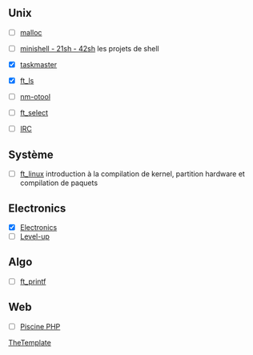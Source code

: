 <!-- TITLE: Projects -->
<!-- SUBTITLE: school projects -->

## Unix
- [ ] [malloc](/cursus/projects/malloc)
- [ ] [minishell - 21sh - 42sh](/cursus/projects/shell) les projets de shell
- [x] [taskmaster](/cursus/projects/taskmaster)
- [x] [ft_ls](/cursus/projects/ft_ls)
- [ ] [nm-otool](/cursus/projects/nm-otool)
- [ ] [ft_select](/cursus/projects/ft_select)
- [ ] [IRC](/cursus/projetcs/IRC)


## Système
- [ ] [ft_linux](/cursus/projects/ft_linux) introduction à la compilation de kernel, partition hardware et compilation de paquets

## Electronics
- [x] [Electronics](/cursus/projects/electronique)
- [ ] [Level-up](/cursus/projets/level-up)

## Algo
- [ ] [ft_printf](/cursus/projects/ft_printf)

## Web
- [ ] [Piscine PHP](/cursus/projects/php-piscine)


[TheTemplate](/cursus/projets/template)